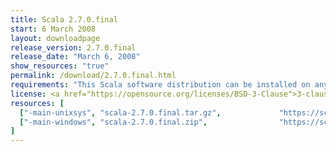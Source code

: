 ```yaml
---
title: Scala 2.7.0.final
start: 6 March 2008
layout: downloadpage
release_version: 2.7.0.final
release_date: "March 6, 2008"
show_resources: "true"
permalink: /download/2.7.0.final.html
requirements: "This Scala software distribution can be installed on any Unix-like or Windows system. It requires the Java runtime version 1.6 or 1.7."
license: <a href="https://opensource.org/licenses/BSD-3-Clause">3-clause BSD license</a>
resources: [
  ["-main-unixsys", "scala-2.7.0.final.tar.gz",             "https://scala-lang.org/files/archive/scala-2.7.0-final.tar.gz",                "Mac OS X, Unix, Cygwin",  "13 MB"],
  ["-main-windows", "scala-2.7.0.final.zip",                "https://scala-lang.org/files/archive/scala-2.7.0-final.zip",                   "Windows",                 "13 MB"]
]
---
```




